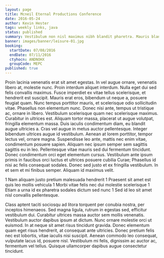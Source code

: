 ```yaml
---
layout: page
title: Mcneil Eternal Productions Conference
date: 2016-05-24
author: Kevin Hester
tags: weekly links, java
status: published
summary: Vestibulum non nisl maximus nibh blandit pharetra. Mauris blandit ut.
banner: images/banner/leisure-01.jpg
booking:
  startDate: 07/08/2016
  endDate: 07/11/2016
  ctyhocn: ANDNOHX
  groupCode: MEPC
published: true
---
```

Proin lacinia venenatis erat sit amet egestas. In vel augue ornare, venenatis libero at, molestie nunc. Proin interdum aliquet interdum. Nulla eget dui sed felis convallis maximus. Fusce imperdiet ex vitae tellus scelerisque, et hendrerit est suscipit. Mauris erat eros, bibendum ut neque a, posuere feugiat quam. Nunc tempus porttitor mauris, et scelerisque odio sollicitudin vitae. Phasellus non elementum nunc. Donec nisi ante, tempus ut tristique ac, ornare in libero. Vestibulum scelerisque quam nec scelerisque maximus. Curabitur in ultrices est. Aliquam tortor massa, placerat ut augue volutpat, fringilla elementum massa. Duis iaculis condimentum diam, eu blandit augue ultricies a. Cras vel augue in metus auctor pellentesque. Integer bibendum ultrices augue id vestibulum.
Aenean at lorem porttitor, tempor lectus vel, ornare magna. Suspendisse leo ante, mattis nec enim vitae, condimentum posuere sapien. Aliquam nec ipsum semper sem sagittis sagittis eu in leo. Pellentesque vitae mauris sed dui fermentum tincidunt. Donec condimentum orci eget elementum cursus. Vestibulum ante ipsum primis in faucibus orci luctus et ultrices posuere cubilia Curae; Phasellus id nisi ac felis consequat sodales. Donec sed justo et ex fringilla vestibulum. In et sem et mi finibus semper. Aliquam id maximus velit.

1 Nam aliquam justo pretium malesuada hendrerit
1 Praesent sit amet est quis leo mollis vehicula
1 Morbi vitae felis nec dui molestie scelerisque
1 Etiam a urna id ex pharetra sodales dictum sed nunc
1 Sed id leo sit amet nisl convallis pellentesque.

Class aptent taciti sociosqu ad litora torquent per conubia nostra, per inceptos himenaeos. Sed magna ligula, rutrum in egestas sed, efficitur vestibulum dui. Curabitur ultrices massa auctor sem mollis venenatis. Vestibulum auctor dapibus ipsum at dictum. Nunc ornare molestie orci ut euismod. In at neque sit amet risus tincidunt gravida. Donec elementum quam eget risus hendrerit, at consequat ante ultricies. Donec pretium felis nec est lobortis, vitae iaculis nisi suscipit. Aenean commodo leo consequat, vulputate lacus id, posuere nisl. Vestibulum mi felis, dignissim ac auctor ac, fermentum vel tellus. Quisque ullamcorper dapibus augue consectetur tincidunt.
